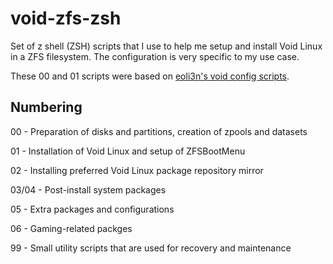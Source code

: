 # void-zfs-zsh
Set of z shell (ZSH) scripts that I use to help me setup and install Void Linux in a ZFS filesystem. The configuration is very specific to my use case.

These 00 and 01 scripts were based on [eoli3n's void config scripts](https://github.com/eoli3n/void-config).

## Numbering
00 - Preparation of disks and partitions, creation of zpools and datasets

01 - Installation of Void Linux and setup of ZFSBootMenu

02 - Installing preferred Void Linux package repository mirror

03/04 - Post-install system packages

05 - Extra packages and configurations

06 - Gaming-related packges

99 - Small utility scripts that are used for recovery and maintenance
